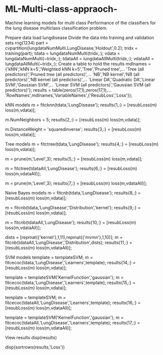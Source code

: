 # ML-Multi-class-appraoch-
Machine learning models for multi class
Performance of the classifiers for the lung disease multiclass classification problem. 

Prepare data
load lungdisease
Divide the data into training and validation sets
rng(1234)
part = cvpartition(lungdataNumMulti.LungDisease,'Holdout',0.2);
tridx = training(part);
tdata = lungdataNumMulti(tridx,:);
vdata = lungdataNumMulti(~tridx,:);
tdataAll = lungdataAllMulti(tridx,:);
vdataAll = lungdataAllMulti(~tridx,:);
Create a table to hold the results
mdlnames = {'kNN','kNN k=5','Weighted kNN k=5','Tree','Pruned tree',...
    'Tree (all predictors)','Pruned tree (all predictors)',...
    'NB','NB kernel','NB (all predictors)','NB kernel (all predictors)',...
    'Linear DA','Quadratic DA','Linear SVM','Gaussian SVM',...
    'Linear SVM (all predictors)','Gaussian SVM (all predictors)'};
results = table(zeros(17,1),zeros(17,1),...
    'RowNames',mdlnames,'VariableNames',{'ResubLoss','Loss'});

kNN models
m = fitcknn(tdata,'LungDisease');
results{1,:} = [resubLoss(m) loss(m,vdata)];

m.NumNeighbors = 5;
results{2,:} = [resubLoss(m) loss(m,vdata)];

m.DistanceWeight = 'squaredinverse';
results{3,:} = [resubLoss(m) loss(m,vdata)];

Tree models
m = fitctree(tdata,'LungDisease');
results{4,:} = [resubLoss(m) loss(m,vdata)];

m = prune(m,'Level',3);
results{5,:} = [resubLoss(m) loss(m,vdata)];

m = fitctree(tdataAll,'LungDisease');
results{6,:} = [resubLoss(m) loss(m,vdataAll)];

m = prune(m,'Level',3);
results{7,:} = [resubLoss(m) loss(m,vdataAll)];

Naive Bayes models
m = fitcnb(tdata,'LungDisease');
results{8,:} = [resubLoss(m) loss(m,vdata)];

m = fitcnb(tdata,'LungDisease','Distribution','kernel');
results{9,:} = [resubLoss(m) loss(m,vdata)];

m = fitcnb(tdataAll,'LungDisease');
results{10,:} = [resubLoss(m) loss(m,vdataAll)];

dists = [repmat({'kernel'},1,11),repmat({'mvmn'},1,10)];
m = fitcnb(tdataAll,'LungDisease','Distribution',dists);
results{11,:} = [resubLoss(m) loss(m,vdataAll)];

SVM models
template = templateSVM;
m = fitcecoc(tdata,'LungDisease','Learners',template);
results{14,:} = [resubLoss(m) loss(m,vdata)];

template = templateSVM('KernelFunction','gaussian');
m = fitcecoc(tdata,'LungDisease','Learners',template);
results{15,:} = [resubLoss(m) loss(m,vdata)];

template = templateSVM;
m = fitcecoc(tdataAll,'LungDisease','Learners',template);
results{16,:} = [resubLoss(m) loss(m,vdataAll)];

template = templateSVM('KernelFunction','gaussian');
m = fitcecoc(tdataAll,'LungDisease','Learners',template);
results{17,:} = [resubLoss(m) loss(m,vdataAll)];

View results
disp(results)

disp(sortrows(results,'Loss'))


